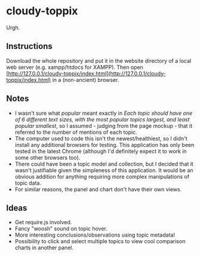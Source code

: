 # cloudy-toppix
Urgh.

## Instructions

Download the whole repository and put it in the website directory of a local web server (e.g. xampp/htdocs for XAMPP). Then open [http://127.0.0.1/cloudy-toppix/index.html](http://127.0.0.1/cloudy-toppix/index.html) in a (non-ancient) browser.

## Notes

- I wasn't sure what *popular* meant exactly in *Each topic should have one of 6 different text sizes, with the most popular topics largest, and least popular smallest*, so I assumed - judging from the page mockup - that it referred to the number of mentions of each topic.
- The computer used to code this isn't the newest/healthiest, so I didn't install any additional browsers for testing. This application has only been tested in the latest Chrome (although I'd definitely expect it to work in some other browsers too).
- There could have been a topic model and collection, but I decided that it wasn't justifiable given the simpleness of this application. It would be an obvious addition for anything requiring more complex manipulations of topic data.
- For similar reasons, the panel and chart don't have their own views.

## Ideas
- Get require.js involved.
- Fancy "woosh" sound on topic hover.
- More interesting conclusions/observations using topic metadata!
- Possibility to click and select multiple topics to view cool comparison charts in another panel.